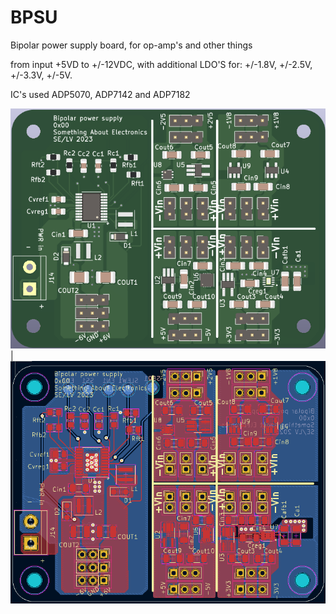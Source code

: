 # BPSU
Bipolar power supply board, for op-amp's and other things

from input +5VD to +/-12VDC, with additional LDO'S for: +/-1.8V, +/-2.5V, +/-3.3V, +/-5V.

IC's used ADP5070, ADP7142 and ADP7182

![PCB Render](Images/PCBA_render.png) | ![Top and Bottom layers](Images/PCBA_T-B.png)